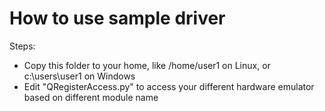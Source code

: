 # How to use sample driver

Steps:
- Copy this folder to your home, like /home/user1 on Linux, or c:\users\user1 on Windows
- Edit "QRegisterAccess.py" to access your different hardware emulator based on different module name


